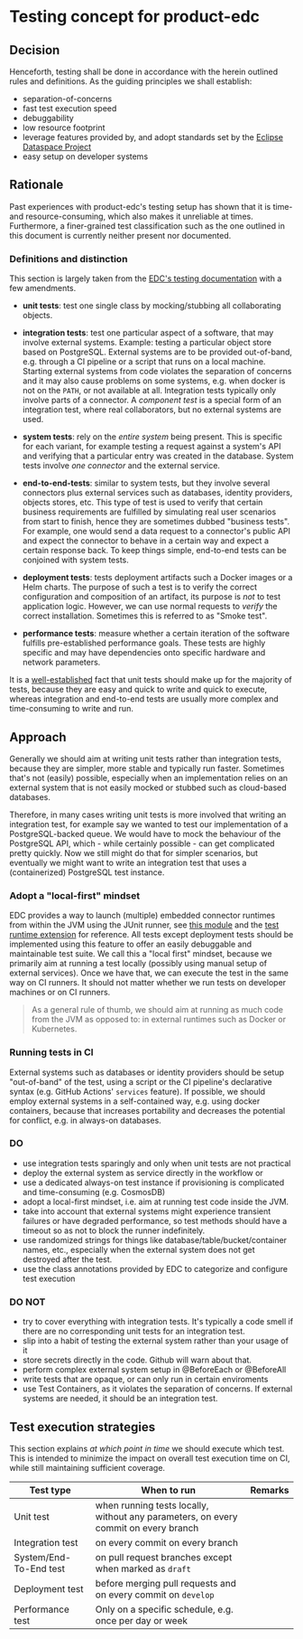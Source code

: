 # Testing concept for product-edc

## Decision

Henceforth, testing shall be done in accordance with the herein outlined rules and definitions. As the guiding principles we shall establish:

- separation-of-concerns
- fast test execution speed
- debuggability
- low resource footprint
- leverage features provided by, and adopt standards set by the [Eclipse Dataspace Project](https://github.com/eclipse-edc/Connector)
- easy setup on developer systems

## Rationale

Past experiences with product-edc's testing setup has shown that it is time- and resource-consuming, which also makes it unreliable at times.
Furthermore, a finer-grained test classification such as the one outlined in this document is currently neither present nor documented.

### Definitions and distinction

This section is largely taken from the [EDC's testing documentation](https://github.com/eclipse-edc/Connector/blob/bab97cccf4d61a3a380a1d70925b34f4cec1b401/docs/developer/testing.md) with a few amendments.

- **unit tests**: test one single class by mocking/stubbing all collaborating objects.

- **integration tests**: test one particular aspect of a software, that may involve external systems. Example: testing a particular object store based on PostgreSQL. External systems are to be provided out-of-band, e.g. through a CI pipeline or a script that runs on a local machine. Starting external systems from code violates the separation of concerns and it may also cause problems on some systems, e.g. when docker is not on the `PATH`, or not available at all. Integration tests typically only involve parts of a connector. A _component test_ is a special form of an integration test, where real collaborators, but no external systems are used.

- **system tests**: rely on the _entire system_ being present. This is specific for each variant, for example testing a request against a system's API and verifying that a particular entry was created in the database. System tests involve _one connector_ and the external service.

- **end-to-end-tests**: similar to system tests, but they involve several connectors plus external services such as databases, identity providers, objects stores, etc. This type of test is used to verify that certain business requirements are fulfilled by simulating real user scenarios from start to finish, hence they are sometimes dubbed "business tests". For example, one would send a data request to a connector's public API and expect the connector to behave in a certain way and expect a certain response back. To keep things simple, end-to-end tests can be conjoined with system tests.

- **deployment tests**: tests deployment artifacts such a Docker images or a Helm charts. The purpose of such a test is to verify the correct configuration and composition of an artifact, its purpose is _not_ to test application logic. However, we can use normal requests to _verify_ the correct installation. Sometimes this is referred to as "Smoke test".

- **performance tests**: measure whether a certain iteration of the software fulfills pre-established performance goals. These tests are highly specific and may have dependencies onto specific hardware and network parameters.

It is a [well-established](https://martinfowler.com/articles/practical-test-pyramid.html) fact that unit tests should make up for the majority of tests, because they are easy and quick to write and quick to execute, whereas integration and end-to-end tests are usually more complex and time-consuming to write and run.

## Approach

Generally we should aim at writing unit tests rather than integration tests, because they are simpler, more stable and typically run faster. Sometimes that's not (easily) possible, especially when an implementation relies on an external system that is not easily mocked or stubbed such as cloud-based databases.

Therefore, in many cases writing unit tests is more involved that writing an integration test, for example say we wanted to test our implementation of a PostgreSQL-backed queue. We would have to mock the behaviour of the PostgreSQL API, which - while certainly possible - can get complicated pretty quickly. Now we still might do that for simpler scenarios, but
eventually we might want to write an integration test that uses a (containerized) PostgreSQL test instance.

### Adopt a "local-first" mindset

EDC provides a way to launch (multiple) embedded connector runtimes from within the JVM using the JUnit runner, see [this module](https://github.com/eclipse-edc/Connector/tree/main/system-tests/e2e-transfer-test/runner/src/test/java/org/eclipse/edc/test/e2e) and the [test runtime extension](https://github.com/eclipse-edc/Connector/blob/main/core/common/junit/src/main/java/org/eclipse/edc/junit/extensions/EdcRuntimeExtension.java) for reference. All tests except deployment tests should be implemented using this feature to offer an easily debuggable and maintainable test suite. We call this a "local first" mindset, because we primarily aim at running a test locally (possibly using manual setup of external services). Once we have that, we can execute the test in the same way on CI runners. It should not matter whether we run tests on developer machines or on CI runners.

> As a general rule of thumb, we should aim at running as much code from the JVM as opposed to: in external runtimes such as Docker or Kubernetes.

### Running tests in CI

External systems such as databases or identity providers should be setup "out-of-band" of the test, using a script or the CI pipeline's declarative syntax (e.g. GitHub Actions' `services` feature). If possible, we should employ external systems in a self-contained way, e.g. using docker containers, because that increases portability and decreases the potential for conflict, e.g. in always-on databases.

### DO

- use integration tests sparingly and only when unit tests are not practical
- deploy the external system as service directly in the workflow or
- use a dedicated always-on test instance if provisioning is complicated and time-consuming (e.g. CosmosDB)
- adopt a local-first mindset, i.e. aim at running test code inside the JVM.
- take into account that external systems might experience transient failures or have degraded performance, so test
  methods should have a timeout so as not to block the runner indefinitely.
- use randomized strings for things like database/table/bucket/container names, etc., especially when the external
  system does not get destroyed after the test.
- use the class annotations provided by EDC to categorize and configure test execution

### DO NOT

- try to cover everything with integration tests. It's typically a code smell if there are no corresponding unit tests
  for an integration test.
- slip into a habit of testing the external system rather than your usage of it
- store secrets directly in the code. Github will warn about that.
- perform complex external system setup in @BeforeEach or @BeforeAll
- write tests that are opaque, or can only run in certain enviroments
- use Test Containers, as it violates the separation of concerns. If external systems are needed, it should be an integration test.

## Test execution strategies

This section explains _at which point in time_ we should execute which test. This is intended to minimize the impact on overall test execution time on CI, while still maintaining sufficient coverage.

| Test type              | When to run                                                                         | Remarks |
|------------------------|-------------------------------------------------------------------------------------|---------|
| Unit test              | when running tests locally, without any parameters, on every commit on every branch |         |
| Integration test       | on every commit on every branch                                                     |         |
| System/End-To-End test | on pull request branches except when marked as `draft`                              |         |
| Deployment test        | before merging pull requests and on every commit on `develop`                       |         |
| Performance test       | Only on a specific schedule, e.g. once per day or week                              |         |
